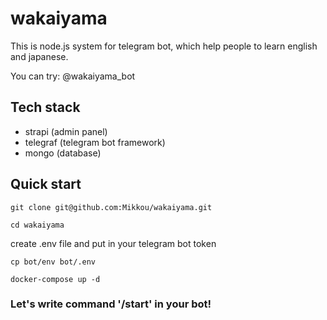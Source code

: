 # wakaiyama
This is node.js system for telegram bot, which help people to learn english and japanese.

You can try: @wakaiyama_bot

## Tech stack
- strapi (admin panel)
- telegraf (telegram bot framework)
- mongo (database)

## Quick start

```
git clone git@github.com:Mikkou/wakaiyama.git
```

```
cd wakaiyama
```
create .env file and put in your telegram bot token
```
cp bot/env bot/.env
```

```
docker-compose up -d
```

### Let's write command '/start' in your bot!
